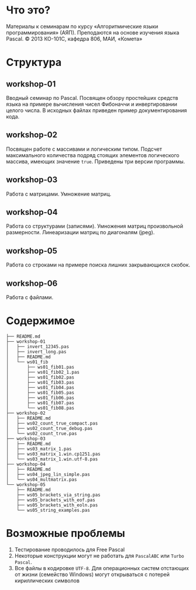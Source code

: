 # Что это?

Материалы к семинарам по курсу «Алгоритмические языки программирования» (АЯП).
Преподаются на основе изучения языка Pascal.
© 2013 КО-101С, кафедра 806, МАИ, «Комета»

# Структура

## workshop-01

Вводный семинар по Pascal.
Посвящен обзору простейших средств языка 
на примере вычисления чисел Фибоначчи 
и инвертировании целого числа.
В исходных файлах приведен пример документирования кода.

## workshop-02

Посвящен работе с массивами и логическим типом.
Подсчет максимального количества подряд стоящих элементов логического массива, 
имеющих значение `true`. Приведены три версии программы.

## workshop-03

Работа с матрицами. Умножение матриц.

## workshop-04

Работа со структурами (записями).
Умножения матриц произвольной размерности.
Линеаризации матриц по диагоналям (jpeg).

## workshop-05

Работа со строками на примере поиска лишних закрывающихся скобок.

## workshop-06

Работа с файлами.

# Содержимое

    ├── README.md
    ├── workshop-01
    │   ├── invert_12345.pas
    │   ├── invert_long.pas
    │   ├── README.md
    │   └── ws01_fib
    │       ├── ws01_fib01.pas
    │       ├── ws01_fib02_1.pas
    │       ├── ws01_fib02.pas
    │       ├── ws01_fib03.pas
    │       ├── ws01_fib04.pas
    │       ├── ws01_fib05.pas
    │       ├── ws01_fib06.pas
    │       ├── ws01_fib07.pas
    │       └── ws01_fib08.pas
    ├── workshop-02
    │   ├── README.md
    │   ├── ws02_count_true_compact.pas
    │   ├── ws02_count_true_debug.pas
    │   └── ws02_count_true.pas
    ├── workshop-03
    │   ├── README.md
    │   ├── ws03_matrix_1.pas
    │   ├── ws03_matrix_1.win.cp1251.pas
    │   └── ws03_matrix_1.win.utf-8.pas
    ├── workshop-04
    │   ├── README.md
    │   ├── ws04_jpeg_lin_simple.pas
    │   └── ws04_multmatrix.pas
    └── workshop-05
        ├── README.md
        ├── ws05_brackets_via_string.pas
        ├── ws05_brackets_with_eof.pas
        ├── ws05_brackets_with_eoln.pas
        └── ws05_string_examples.pas


# Возможные проблемы

1. Тестирование проводилось для Free Pascal
2. Некоторые конструкции могут не работать для `PascalABC` или `Turbo Pascal`.
3. Все файлы в кодировке `UTF-8`. 
    Для операционных систем отстающих от жизни (семейство Windows)
    могут открываться с потерей кириллических символов